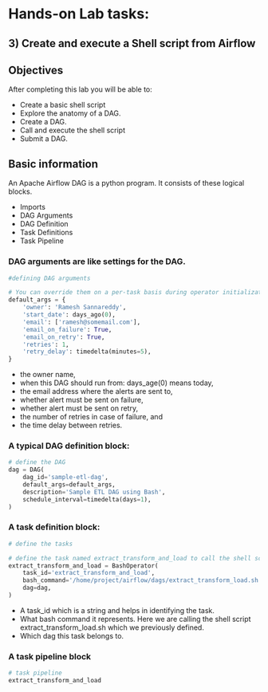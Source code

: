 # Hands-on Lab tasks:

## 3) Create and execute a Shell script from Airflow
## Objectives
After completing this lab you will be able to:
  - Create a basic shell script
  - Explore the anatomy of a DAG.
  - Create a DAG.
  - Call and execute the shell script
  - Submit a DAG.

## Basic information
An Apache Airflow DAG is a python program. It consists of these logical blocks.
  - Imports
  - DAG Arguments
  - DAG Definition
  - Task Definitions
  - Task Pipeline

### DAG arguments are like settings for the DAG.
```python
#defining DAG arguments

# You can override them on a per-task basis during operator initialization
default_args = {
    'owner': 'Ramesh Sannareddy',
    'start_date': days_ago(0),
    'email': ['ramesh@somemail.com'],
    'email_on_failure': True,
    'email_on_retry': True,
    'retries': 1,
    'retry_delay': timedelta(minutes=5),
}
```
  - the owner name,
  - when this DAG should run from: days_age(0) means today,
  - the email address where the alerts are sent to,
  - whether alert must be sent on failure,
  - whether alert must be sent on retry,
  - the number of retries in case of failure, and
  - the time delay between retries.
### A typical DAG definition block:
```python
# define the DAG
dag = DAG(
    dag_id='sample-etl-dag',
    default_args=default_args,
    description='Sample ETL DAG using Bash',
    schedule_interval=timedelta(days=1),
)
```
### A task definition block:
```python
# define the tasks

# define the task named extract_transform_and_load to call the shell script
extract_transform_and_load = BashOperator(
    task_id='extract_transform_and_load',
    bash_command='/home/project/airflow/dags/extract_transform_load.sh "',
    dag=dag,
)
```
  - A task_id which is a string and helps in identifying the task.
  - What bash command it represents. Here we are calling the shell script extract_transform_load.sh which we previously defined. 
  - Which dag this task belongs to.


### A task pipeline block
```python
# task pipeline
extract_transform_and_load
```

